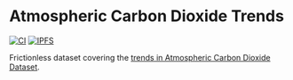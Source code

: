 # Atmospheric Carbon Dioxide Trends

[![CI](https://badge.svg)](https://github.com/datonic/atmospheric-carbon-dioxide-trends/actions/workflows/ci.yml)
[![IPFS](https://bafkreidgloqljytmzyiu277ssnt5s2wziqrtk27pku4rzahkd4g5touy4e-blue?logo=ipfs)](bafkreidgloqljytmzyiu277ssnt5s2wziqrtk27pku4rzahkd4g5touy4e.w3s.link/)

Frictionless dataset covering the [trends in Atmospheric Carbon Dioxide Dataset](bafkreidgloqljytmzyiu277ssnt5s2wziqrtk27pku4rzahkd4g5touy4e).
